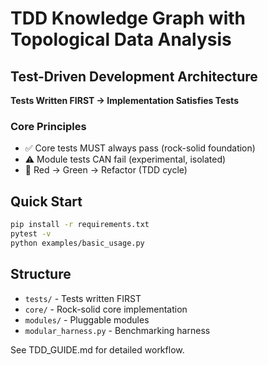 # TDD Knowledge Graph with Topological Data Analysis

## Test-Driven Development Architecture

**Tests Written FIRST → Implementation Satisfies Tests**

### Core Principles
- ✅ Core tests MUST always pass (rock-solid foundation)
- ⚠️ Module tests CAN fail (experimental, isolated)
- 🔄 Red → Green → Refactor (TDD cycle)

## Quick Start

```bash
pip install -r requirements.txt
pytest -v
python examples/basic_usage.py
```

## Structure

- `tests/` - Tests written FIRST
- `core/` - Rock-solid core implementation
- `modules/` - Pluggable modules
- `modular_harness.py` - Benchmarking harness

See TDD_GUIDE.md for detailed workflow.